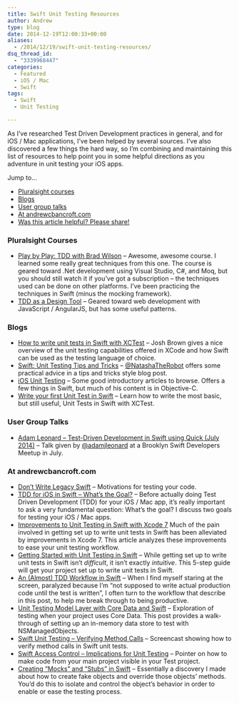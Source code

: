 ```yaml
---
title: Swift Unit Testing Resources
author: Andrew
type: blog
date: 2014-12-19T12:00:33+00:00
aliases:
  - /2014/12/19/swift-unit-testing-resources/
dsq_thread_id:
  - "3339968447"
categories:
  - Featured
  - iOS / Mac
  - Swift
tags:
  - Swift
  - Unit Testing

---
```

As I&#8217;ve researched Test Driven Development practices in general, and for iOS / Mac applications, I&#8217;ve been helped by several sources. I&#8217;ve also discovered a few things the hard way, so I&#8217;m combining and maintaining this list of resources to help point you in some helpful directions as you adventure in unit testing your iOS apps.

<div class="resources">
  <div class="resources-header">
    Jump to&#8230;
  </div>
  
  <ul class="resources-content">
    <li>
      <a href="#pluralsight">Pluralsight courses</a>
    </li>
    <li>
      <a href="#blogs">Blogs</a>
    </li>
    <li>
      <a href="#user-group">User group talks</a>
    </li>
    <li>
      <a href="#at-acb">At andrewcbancroft.com</a>
    </li>
    <li>
      <a href="#share">Was this article helpful? Please share!</a>
    </li>
  </ul>
</div>

<a name="pluralsight" class="jump-target"></a>

### Pluralsight Courses

  * [Play by Play: TDD with Brad Wilson][1] &#8211; Awesome, awesome course. I learned some really great techniques from this one. The course is geared toward .Net development using Visual Studio, C#, and Moq, but you should still watch it if you&#8217;ve got a subscription &#8211; the techniques used can be done on other platforms. I&#8217;ve been practicing the techniques in Swift (minus the mocking framework).
  * [TDD as a Design Tool][2] &#8211; Geared toward web development with JavaScript / AngularJS, but has some useful patterns.

<a name="blogs" class="jump-target"></a>

### Blogs

  * [How to write unit tests in Swift with XCTest][3] &#8211; Josh Brown gives a nice overview of the unit testing capabilities offered in XCode and how Swift can be used as the testing language of choice.
  * [Swift: Unit Testing Tips and Tricks][4] &#8211; [@NatashaTheRobot][5] offers some practical advice in a tips and tricks style blog post.
  * [iOS Unit Testing][6] &#8211; Some good introductory articles to browse. Offers a few things in Swift, but much of his content is in Objective-C.
  * [Write your first Unit Test in Swift][7] &#8211; Learn how to write the most basic, but still useful, Unit Tests in Swift with XCTest.

<a name="user-group" class="jump-target"></a>

### User Group Talks

  * [Adam Leonard &#8211; Test-Driven Development in Swift using Quick (July 2014)][8] &#8211; Talk given by [@adamjleonard][9] at a Brooklyn Swift Developers Meetup in July.

<a name="at-acb" class="jump-target"></a>

### At andrewcbancroft.com

  * [Don&#8217;t Write Legacy Swift][10] &#8211; Motivations for testing your code.
  * [TDD for iOS in Swift – What’s the Goal?][11] &#8211; Before actually doing Test Driven Development (TDD) for your iOS / Mac app, it’s really important to ask a very fundamental question: What’s the goal? I discuss two goals for testing your iOS / Mac apps.
  * [Improvements to Unit Testing in Swift with Xcode 7][12] Much of the pain involved in getting set up to write unit tests in Swift has been alleviated by improvements in Xcode 7. This article analyzes these improvements to ease your unit testing workflow.
  * [Getting Started with Unit Testing in Swift][13] &#8211; While getting set up to write unit tests in Swift isn&#8217;t _difficult_, it isn&#8217;t exactly _intuitive_. This 5-step guide will get your project set up to write unit tests in Swift.
  * [An (Almost) TDD Workflow in Swift][14] &#8211; When I find myself staring at the screen, paralyzed because I’m “not supposed to write actual production code until the test is written”, I often turn to the workflow that describe in this post, to help me break through to being productive.
  * [Unit Testing Model Layer with Core Data and Swift][15] &#8211; Exploration of testing when your project uses Core Data. This post provides a walk-through of setting up an in-memory data store to test with NSManagedObjects.
  * [Swift Unit Testing &#8211; Verifying Method Calls][16] &#8211; Screencast showing how to verify method calls in Swift unit tests.
  * [Swift Access Control &#8211; Implications for Unit Testing][17] &#8211; Pointer on how to make code from your main project visible in your Test project.
  * [Creating &#8220;Mocks&#8221; and &#8220;Stubs&#8221; in Swift][18] &#8211; Essentially a discovery I made about how to create fake objects and override those objects&#8217; methods. You&#8217;d do this to isolate and control the object&#8217;s behavior in order to enable or ease the testing process.

<a name="share" class="jump-target"></a>

 [1]: http://www.pluralsight.com/courses/play-by-play-wilson-tdd
 [2]: http://www.pluralsight.com/courses/tdd-as-design-tool
 [3]: http://roadfiresoftware.com/2014/06/unit-testing-with-swift/
 [4]: http://natashatherobot.com/swift-unit-testing-tips-and-tricks/
 [5]: https://twitter.com/NatashaTheRobot
 [6]: http://iosunittesting.com/
 [7]: https://swiftcast.tv/articles/introduction-to-xctest
 [8]: http://vimeo.com/102163542
 [9]: https://twitter.com/adamjleonard
 [10]: http://www.andrewcbancroft.com/2014/12/10/dont-write-legacy-swift/
 [11]: http://www.andrewcbancroft.com/2014/12/16/tdd-ios-swift-whats-goal/
 [12]: http://www.andrewcbancroft.com/2015/06/10/improvements-to-unit-testing-in-swift-with-xcode-7/ "Improvements to Unit Testing in Swift with Xcode 7"
 [13]: http://www.andrewcbancroft.com/2014/12/29/getting-started-unit-testing-swift
 [14]: http://www.andrewcbancroft.com/2015/03/10/an-almost-tdd-workflow-in-swift/ "An (Almost) TDD Workflow in Swift"
 [15]: http://www.andrewcbancroft.com/2015/01/13/unit-testing-model-layer-core-data-swift/ "Unit Testing Model Layer with Core Data and Swift"
 [16]: http://www.andrewcbancroft.com/2014/12/22/swift-unit-testing-verifying-method-calls/
 [17]: http://www.andrewcbancroft.com/2014/07/22/swift-access-control-implications-for-unit-testing/
 [18]: http://www.andrewcbancroft.com/2014/07/15/how-to-create-mocks-and-stubs-in-swift/